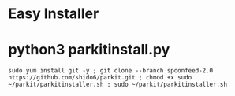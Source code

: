 
# Easy Installer
# python3 parkitinstall.py

```
sudo yum install git -y ; git clone --branch spoonfeed-2.0 https://github.com/shido6/parkit.git ; chmod +x sudo ~/parkit/parkitinstaller.sh ; sudo ~/parkit/parkitinstaller.sh
```

